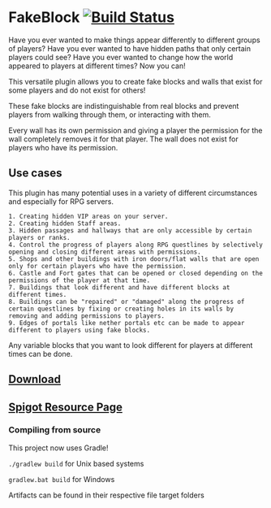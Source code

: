 # FakeBlock [![Build Status](https://travis-ci.com/Huskehhh/FakeBlock.svg?branch=master)](https://travis-ci.com/Huskehhh/FakeBlock)

Have you ever wanted to make things appear differently to different groups of players? Have you ever wanted to have hidden paths that only certain players could see? Have you ever wanted to change how the world appeared to players at different times? Now you can!

This versatile plugin allows you to create fake blocks and walls that exist for some players and do not exist for others!

These fake blocks are indistinguishable from real blocks and prevent players from walking through them, or interacting with them.

Every wall has its own permission and giving a player the permission for the wall completely removes it for that player. The wall does not exist for players who have its permission.

## Use cases

This plugin has many potential uses in a variety of different circumstances and especially for RPG servers.
````text
1. Creating hidden VIP areas on your server.
2. Creating hidden Staff areas.
3. Hidden passages and hallways that are only accessible by certain players or ranks.
4. Control the progress of players along RPG questlines by selectively opening and closing different areas with permissions.
5. Shops and other buildings with iron doors/flat walls that are open only for certain players who have the permission.
6. Castle and Fort gates that can be opened or closed depending on the permissions of the player at that time.
7. Buildings that look different and have different blocks at different times.
8. Buildings can be "repaired" or "damaged" along the progress of certain questlines by fixing or creating holes in its walls by removing and adding permissions to players.
9. Edges of portals like nether portals etc can be made to appear different to players using fake blocks.
 ````
Any variable blocks that you want to look different for players at different times can be done.

## [Download](https://ci.husk.pro/job/FakeBlock/)
## [Spigot Resource Page](https://www.spigotmc.org/resources/fakeblock.12830/)

### Compiling from source
This project now uses Gradle!

```./gradlew build``` for Unix based systems

```gradlew.bat build``` for Windows

Artifacts can be found in their respective file target folders